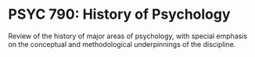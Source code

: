 # PSYC 790: History of Psychology

Review of the history of major areas of psychology, with special emphasis on the conceptual and methodological underpinnings of the discipline.